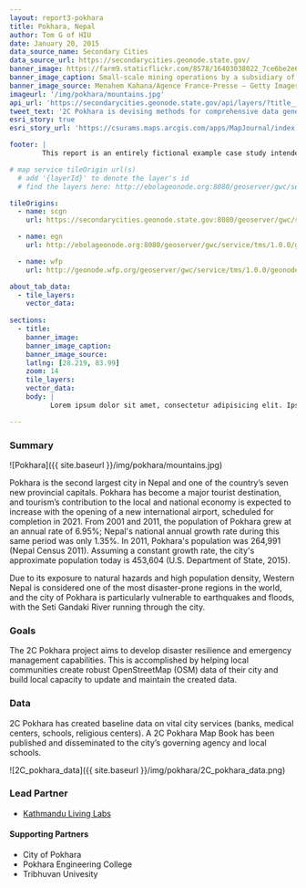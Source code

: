 ```yaml
---
layout: report3-pokhara
title: Pokhara, Nepal
author: Tom G of HIU
date: January 20, 2015
data_source_name: Secondary Cities
data_source_url: https://secondarycities.geonode.state.gov/
banner_image: https://farm9.staticflickr.com/8578/16403038022_7ce6be2e6d.jpg
banner_image_caption: Small-scale mining operations by a subsidiary of the mining company MINECOM
banner_image_source: Menahem Kahana/Agence France-Presse — Getty Images
imageurl: '/img/pokhara/mountains.jpg'
api_url: 'https://secondarycities.geonode.state.gov/api/layers/?title__icontains=pokhara'
tweet_text: '2C Pokhara is devising methods for comprehensive data generation focusing on emergency preparedness %23SecondaryCities'
esri_story: true
esri_story_url: 'https://csurams.maps.arcgis.com/apps/MapJournal/index.html?appid=f10d43bc53dd4fe594c65ae10072dce2'

footer: |
        This report is an entirely fictional example case study intended to demonstrate report editing capabilities.

# map service tileOrigin url(s)
  # add '{layerId}' to denote the layer's id
  # find the layers here: http://ebolageonode.org:8080/geoserver/gwc/service/tms/1.0.0/

tileOrigins:
  - name: scgn
    url: https://secondarycities.geonode.state.gov:8080/geoserver/gwc/service/tms/1.0.0/geonode:{layerId}@EPSG:900913@png/{z}/{x}/{y}.png

  - name: egn
    url: http://ebolageonode.org:8080/geoserver/gwc/service/tms/1.0.0/geonode:{layerId}@EPSG:900913@png/{z}/{x}/{y}.png

  - name: wfp
    url: http://geonode.wfp.org/geoserver/gwc/service/tms/1.0.0/geonode:{layerId}@EPSG:900913@png/{z}/{x}/{y}.png

about_tab_data:
  - tile_layers: 
    vector_data:
    
sections:
  - title:
    banner_image:
    banner_image_caption:
    banner_image_source:
    latlng: [28.219, 83.99]
    zoom: 14
    tile_layers:
    vector_data:
    body: |
          Lorem ipsum dolor sit amet, consectetur adipisicing elit. Ipsum, exercitationem tempore. Ipsam itaque magnam expedita quibusdam, architecto maxime, repellat eveniet laborum quidem quam quia autem! Consequatur natus quia distinctio rem neque atque aliquam dignissimos perferendis iure quaerat dicta et tempora animi magni, sapiente officiis optio hic ratione ipsum. Delectus, eum accusantium rem quia repellat, pariatur. Libero voluptatibus sequi non! Fugiat ipsum deleniti nulla, quibusdam cum velit sed eaque dolores molestiae quas, et asperiores!

---
```


### Summary
![Pokhara]({{ site.baseurl }}/img/pokhara/mountains.jpg)

Pokhara is the second largest city in Nepal and one of the country’s seven new provincial capitals.  Pokhara has become a major tourist destination, and tourism’s contribution to the local and national economy is expected to increase with the opening of a new international airport, scheduled for completion in 2021.  From 2001 and 2011, the population of Pokhara grew at an annual rate of 6.95%; Nepal's national annual growth rate during this same period was only 1.35%.  In 2011, Pokhara's population was 264,991 (Nepal Census 2011). Assuming a constant growth rate, the city's approximate population today is 453,604 (U.S. Department of State, 2015). 

Due to its exposure to natural hazards and high population density, Western Nepal is considered one of the most disaster-prone regions in the world, and the city of Pokhara is particularly vulnerable to earthquakes and floods, with the Seti Gandaki River running through the city.

### Goals
The 2C Pokhara project aims to develop disaster resilience and emergency management capabilities.  This is accomplished by helping local communities create robust OpenStreetMap (OSM) data of their city and build local capacity to update and maintain the created data.

### Data
2C Pokhara has created baseline data on vital city services (banks, medical centers, schools, religious centers).  A 2C Pokhara Map Book has been published and disseminated to the city’s governing agency and local schools.

![2C_pokhara_data]({{ site.baseurl }}/img/pokhara/2C_pokhara_data.png)

### Lead Partner
- [Kathmandu Living Labs](http://www.kathmandulivinglabs.org/)

#### Supporting Partners
- City of Pokhara
- Pokhara Engineering College
- Tribhuvan Univesity


